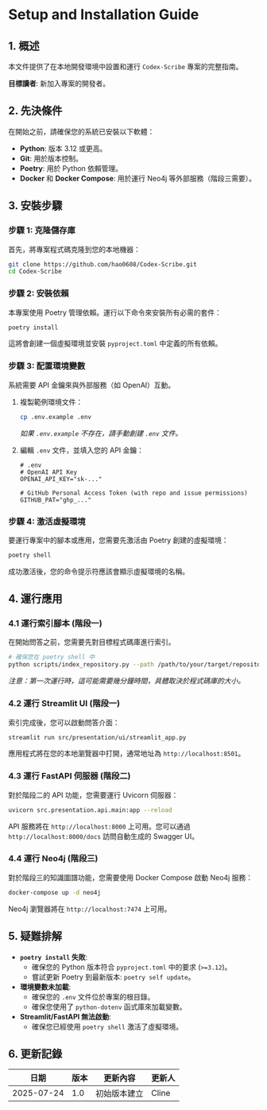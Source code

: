 # Setup and Installation Guide

## 1. 概述

本文件提供了在本地開發環境中設置和運行 `Codex-Scribe` 專案的完整指南。

**目標讀者**: 新加入專案的開發者。

## 2. 先決條件

在開始之前，請確保您的系統已安裝以下軟體：

- **Python**: 版本 3.12 或更高。
- **Git**: 用於版本控制。
- **Poetry**: 用於 Python 依賴管理。
- **Docker** 和 **Docker Compose**: 用於運行 Neo4j 等外部服務（階段三需要）。

## 3. 安裝步驟

### 步驟 1: 克隆儲存庫

首先，將專案程式碼克隆到您的本地機器：

```bash
git clone https://github.com/hao0608/Codex-Scribe.git
cd Codex-Scribe
```

### 步驟 2: 安裝依賴

本專案使用 Poetry 管理依賴。運行以下命令來安裝所有必需的套件：

```bash
poetry install
```
這將會創建一個虛擬環境並安裝 `pyproject.toml` 中定義的所有依賴。

### 步驟 3: 配置環境變數

系統需要 API 金鑰來與外部服務（如 OpenAI）互動。

1.  複製範例環境文件：
    ```bash
    cp .env.example .env
    ```
    *如果 `.env.example` 不存在，請手動創建 `.env` 文件。*

2.  編輯 `.env` 文件，並填入您的 API 金鑰：
    ```text
    # .env
    # OpenAI API Key
    OPENAI_API_KEY="sk-..."

    # GitHub Personal Access Token (with repo and issue permissions)
    GITHUB_PAT="ghp_..."
    ```

### 步驟 4: 激活虛擬環境

要運行專案中的腳本或應用，您需要先激活由 Poetry 創建的虛擬環境：

```bash
poetry shell
```
成功激活後，您的命令提示符應該會顯示虛擬環境的名稱。

## 4. 運行應用

### 4.1 運行索引腳本 (階段一)

在開始問答之前，您需要先對目標程式碼庫進行索引。

```bash
# 確保您在 poetry shell 中
python scripts/index_repository.py --path /path/to/your/target/repository
```
*注意：第一次運行時，這可能需要幾分鐘時間，具體取決於程式碼庫的大小。*

### 4.2 運行 Streamlit UI (階段一)

索引完成後，您可以啟動問答介面：

```bash
streamlit run src/presentation/ui/streamlit_app.py
```
應用程式將在您的本地瀏覽器中打開，通常地址為 `http://localhost:8501`。

### 4.3 運行 FastAPI 伺服器 (階段二)

對於階段二的 API 功能，您需要運行 Uvicorn 伺服器：

```bash
uvicorn src.presentation.api.main:app --reload
```
API 服務將在 `http://localhost:8000` 上可用。您可以通過 `http://localhost:8000/docs` 訪問自動生成的 Swagger UI。

### 4.4 運行 Neo4j (階段三)

對於階段三的知識圖譜功能，您需要使用 Docker Compose 啟動 Neo4j 服務：

```bash
docker-compose up -d neo4j
```
Neo4j 瀏覽器將在 `http://localhost:7474` 上可用。

## 5. 疑難排解

- **`poetry install` 失敗**:
    - 確保您的 Python 版本符合 `pyproject.toml` 中的要求 (`>=3.12`)。
    - 嘗試更新 Poetry 到最新版本: `poetry self update`。
- **環境變數未加載**:
    - 確保您的 `.env` 文件位於專案的根目錄。
    - 確保您使用了 `python-dotenv` 函式庫來加載變數。
- **Streamlit/FastAPI 無法啟動**:
    - 確保您已經使用 `poetry shell` 激活了虛擬環境。

## 6. 更新記錄

| 日期       | 版本 | 更新內容           | 更新人 |
|------------|------|--------------------|--------|
| 2025-07-24 | 1.0  | 初始版本建立       | Cline  |
